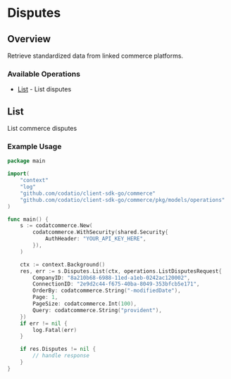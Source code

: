 # Disputes

## Overview

Retrieve standardized data from linked commerce platforms.

### Available Operations

* [List](#list) - List disputes

## List

List commerce disputes

### Example Usage

```go
package main

import(
	"context"
	"log"
	"github.com/codatio/client-sdk-go/commerce"
	"github.com/codatio/client-sdk-go/commerce/pkg/models/operations"
)

func main() {
    s := codatcommerce.New(
        codatcommerce.WithSecurity(shared.Security{
            AuthHeader: "YOUR_API_KEY_HERE",
        }),
    )

    ctx := context.Background()
    res, err := s.Disputes.List(ctx, operations.ListDisputesRequest{
        CompanyID: "8a210b68-6988-11ed-a1eb-0242ac120002",
        ConnectionID: "2e9d2c44-f675-40ba-8049-353bfcb5e171",
        OrderBy: codatcommerce.String("-modifiedDate"),
        Page: 1,
        PageSize: codatcommerce.Int(100),
        Query: codatcommerce.String("provident"),
    })
    if err != nil {
        log.Fatal(err)
    }

    if res.Disputes != nil {
        // handle response
    }
}
```
